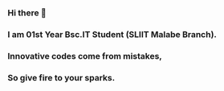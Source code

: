 ### Hi there 👋
### I am 01st Year Bsc.IT Student (SLIIT Malabe Branch).
### Innovative codes come from mistakes,
### So give fire to your sparks.

<!--
**rdarshan927/rdarshan927** is a ✨ _special_ ✨ repository because its `README.md` (this file) appears on your GitHub profile.

Here are some ideas to get you started:

- 🔭 I’m currently working on ...
- 🌱 I’m currently learning ...
- 👯 I’m looking to collaborate on ...
- 🤔 I’m looking for help with ...
- 💬 Ask me about ...
- 📫 How to reach me: ...
- 😄 Pronouns: ...
- ⚡ Fun fact: ...
-->
